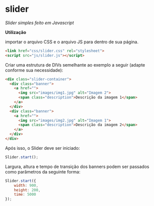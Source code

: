 slider
======

*Slider simples feito em Javascript*

**Utilização**

importar o arquivo CSS e o arquivo JS para dentro de sua página.

```html
<link href="css/slider.css" rel="stylesheet">
<script src="js/slider.js"></script>
```

Criar uma estrutura de DIVs semelhante ao exemplo a seguir (adapte conforme sua necessidade):

```html
<div class="slider-container"> 
  <div class="banner">
    <a href="">
      <img src="images/img1.jpg" alt="Imagem 2">
      <span class="description">Descrição da imagem 1</span>
    </a>
  </div>     
  <div class="banner">
    <a href="">
      <img src="images/img2.jpg" alt="Imagem 1">
      <span class="description">Descrição da imagem 2</span>          
    </a>
  </div>               
</div>
```

Após isso, o Slider deve ser iniciado:

```javascript
Slider.start();
```

Largura, altura e tempo de transição dos banners podem ser passados como parâmetros da seguinte forma:

```javascript
Slider.start({
	width: 900,
	height: 200,
	time: 5000
});
```
